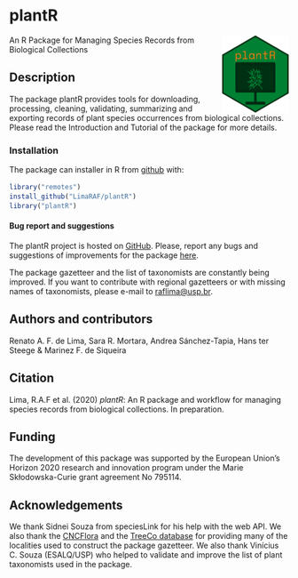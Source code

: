 
<!-- README.md is generated from README.Rmd. Please edit that file -->

# plantR

<img src="https://raw.githubusercontent.com/liibre/plantR_logo/master/figs/plantR_logo.png?token=AA4OYDE3TMIXBWRYVMNCINC72PIUY" align="right" alt="" width="120" />

An R Package for Managing Species Records from Biological Collections

## Description

The package plantR provides tools for downloading, processing, cleaning,
validating, summarizing and exporting records of plant species
occurrences from biological collections. Please read the Introduction
and Tutorial of the package for more details.

### Installation

The package can installer in R from [github](https://github.com/) with:

``` r
library("remotes")
install_github("LimaRAF/plantR")
library("plantR")
```

#### Bug report and suggestions

The plantR project is hosted on
[GitHub](https://github.com/LimaRAF/plantR/). Please, report any bugs
and suggestions of improvements for the package
[here](https://github.com/LimaRAF/plantR/issues).

The package gazetteer and the list of taxonomists are constantly being
improved. If you want to contribute with regional gazetteers or with
missing names of taxonomists, please e-mail to <raflima@usp.br>.

## Authors and contributors

Renato A. F. de Lima, Sara R. Mortara, Andrea Sánchez-Tapia, Hans ter
Steege & Marinez F. de Siqueira

## Citation

Lima, R.A.F et al. (2020) *plantR*: An R package and workflow for
managing species records from biological collections. In preparation.

## Funding

The development of this package was supported by the European Union’s
Horizon 2020 research and innovation program under the Marie
Skłodowska-Curie grant agreement No 795114.

## Acknowledgements

We thank Sidnei Souza from speciesLink for his help with the web API. We
also thank the [CNCFlora](http://cncflora.jbrj.gov.br) and the [TreeCo
database](http://labtrop.ib.usp.br/doku.php?id=projetos:treeco:start)
for providing many of the localities used to construct the package
gazetteer. We also thank Vinícius C. Souza (ESALQ/USP) who helped to
validate and improve the list of plant taxonomists used in the package.

